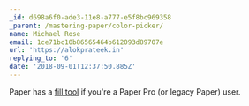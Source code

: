 ```yaml
---
_id: d698a6f0-ade3-11e8-a777-e5f8bc969358
_parent: /mastering-paper/color-picker/
name: Michael Rose
email: 1ce71bc10b86565464b612093d89707e
url: 'https://alokprateek.in'
replying_to: '6'
date: '2018-09-01T12:37:50.885Z'
---
```


Paper has a
[fill tool](https://support.fiftythree.com/hc/en-us/articles/203385492-Canvas-Drawing-Tools#fill-tool)
if you're a Paper Pro (or legacy Paper) user.
